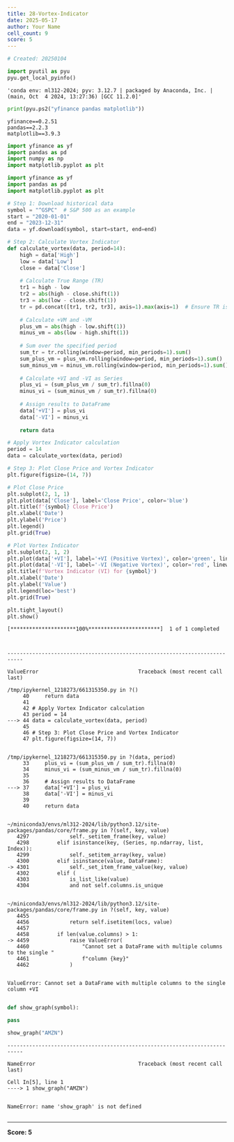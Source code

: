 ```yaml
---
title: 28-Vortex-Indicator
date: 2025-05-17
author: Your Name
cell_count: 9
score: 5
---
```


```python
# Created: 20250104
```


```python
import pyutil as pyu
pyu.get_local_pyinfo()
```




    'conda env: ml312-2024; pyv: 3.12.7 | packaged by Anaconda, Inc. | (main, Oct  4 2024, 13:27:36) [GCC 11.2.0]'




```python
print(pyu.ps2("yfinance pandas matplotlib"))
```

    yfinance==0.2.51
    pandas==2.2.3
    matplotlib==3.9.3
    



```python
import yfinance as yf
import pandas as pd
import numpy as np
import matplotlib.pyplot as plt
```


```python
import yfinance as yf
import pandas as pd
import matplotlib.pyplot as plt

# Step 1: Download historical data
symbol = "^GSPC"  # S&P 500 as an example
start = "2020-01-01"
end = "2023-12-31"
data = yf.download(symbol, start=start, end=end)

# Step 2: Calculate Vortex Indicator
def calculate_vortex(data, period=14):
    high = data['High']
    low = data['Low']
    close = data['Close']
    
    # Calculate True Range (TR)
    tr1 = high - low
    tr2 = abs(high - close.shift(1))
    tr3 = abs(low - close.shift(1))
    tr = pd.concat([tr1, tr2, tr3], axis=1).max(axis=1)  # Ensure TR is a Series
    
    # Calculate +VM and -VM
    plus_vm = abs(high - low.shift(1))
    minus_vm = abs(low - high.shift(1))
    
    # Sum over the specified period
    sum_tr = tr.rolling(window=period, min_periods=1).sum()
    sum_plus_vm = plus_vm.rolling(window=period, min_periods=1).sum()
    sum_minus_vm = minus_vm.rolling(window=period, min_periods=1).sum()
    
    # Calculate +VI and -VI as Series
    plus_vi = (sum_plus_vm / sum_tr).fillna(0)
    minus_vi = (sum_minus_vm / sum_tr).fillna(0)
    
    # Assign results to DataFrame
    data['+VI'] = plus_vi
    data['-VI'] = minus_vi
    
    return data

# Apply Vortex Indicator calculation
period = 14
data = calculate_vortex(data, period)

# Step 3: Plot Close Price and Vortex Indicator
plt.figure(figsize=(14, 7))

# Plot Close Price
plt.subplot(2, 1, 1)
plt.plot(data['Close'], label='Close Price', color='blue')
plt.title(f'{symbol} Close Price')
plt.xlabel('Date')
plt.ylabel('Price')
plt.legend()
plt.grid(True)

# Plot Vortex Indicator
plt.subplot(2, 1, 2)
plt.plot(data['+VI'], label='+VI (Positive Vortex)', color='green', linewidth=1.5)
plt.plot(data['-VI'], label='-VI (Negative Vortex)', color='red', linewidth=1.5)
plt.title(f'Vortex Indicator (VI) for {symbol}')
plt.xlabel('Date')
plt.ylabel('Value')
plt.legend(loc='best')
plt.grid(True)

plt.tight_layout()
plt.show()
```

    [*********************100%***********************]  1 of 1 completed



    ---------------------------------------------------------------------------

    ValueError                                Traceback (most recent call last)

    /tmp/ipykernel_1218273/661315350.py in ?()
         40     return data
         41 
         42 # Apply Vortex Indicator calculation
         43 period = 14
    ---> 44 data = calculate_vortex(data, period)
         45 
         46 # Step 3: Plot Close Price and Vortex Indicator
         47 plt.figure(figsize=(14, 7))


    /tmp/ipykernel_1218273/661315350.py in ?(data, period)
         33     plus_vi = (sum_plus_vm / sum_tr).fillna(0)
         34     minus_vi = (sum_minus_vm / sum_tr).fillna(0)
         35 
         36     # Assign results to DataFrame
    ---> 37     data['+VI'] = plus_vi
         38     data['-VI'] = minus_vi
         39 
         40     return data


    ~/miniconda3/envs/ml312-2024/lib/python3.12/site-packages/pandas/core/frame.py in ?(self, key, value)
       4297             self._setitem_frame(key, value)
       4298         elif isinstance(key, (Series, np.ndarray, list, Index)):
       4299             self._setitem_array(key, value)
       4300         elif isinstance(value, DataFrame):
    -> 4301             self._set_item_frame_value(key, value)
       4302         elif (
       4303             is_list_like(value)
       4304             and not self.columns.is_unique


    ~/miniconda3/envs/ml312-2024/lib/python3.12/site-packages/pandas/core/frame.py in ?(self, key, value)
       4455 
       4456             return self.isetitem(locs, value)
       4457 
       4458         if len(value.columns) > 1:
    -> 4459             raise ValueError(
       4460                 "Cannot set a DataFrame with multiple columns to the single "
       4461                 f"column {key}"
       4462             )


    ValueError: Cannot set a DataFrame with multiple columns to the single column +VI



```python

```


```python
def show_graph(symbol):

pass
```


```python
show_graph("AMZN")
```


    ---------------------------------------------------------------------------

    NameError                                 Traceback (most recent call last)

    Cell In[5], line 1
    ----> 1 show_graph("AMZN")


    NameError: name 'show_graph' is not defined



```python

```


---
**Score: 5**